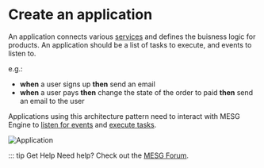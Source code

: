 # Create an application

An application connects various [services](/guide/service/) and defines the buisness logic for products. An application should be a list of tasks to execute, and events to listen to.

e.g.:
- **when** a user signs up **then** send an email
- **when** a user pays **then** change the state of the order to paid **then** send an email to the user

Applications using this architecture pattern need to interact with MESG Engine to [listen for events](listen-for-events.md) and [execute tasks](execute-a-task.md).

![Application](/application.svg)

::: tip Get Help
Need help? Check out the <a href="https://forum.mesg.com" target="_blank">MESG Forum</a>.
